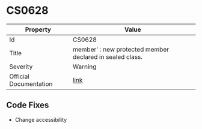 # CS0628

| Property               | Value                                                             |
| ---------------------- | ----------------------------------------------------------------- |
| Id                     | CS0628                                                            |
| Title                  | member' : new protected member declared in sealed class\.         |
| Severity               | Warning                                                           |
| Official Documentation | [link](http://docs.microsoft.com/en-us/dotnet/csharp/misc/cs0628) |

## Code Fixes

* Change accessibility
